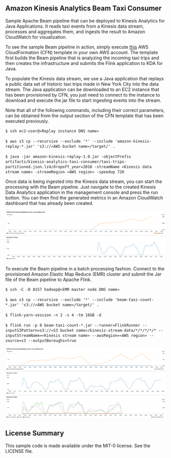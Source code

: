 ## Amazon Kinesis Analytics Beam Taxi Consumer

Sample Apache Beam pipeline that can be deployed to Kinesis Analytics for Java Applications. It reads taxi events from a Kinesis data stream, processes and aggregates them, and ingests the result to Amazon CloudWatch for visualization.

To see the sample Beam pipeline in action, simply execute [this](cdk/cdk.out/BeamTaxiCount-Complete.template.json) AWS CloudFormation (CFN) template in your own AWS account. The template first builds the Beam pipeline that is analyzing the incoming taxi trips and then creates the infrastructure and submits the Flink application to KDA for Java.

To populate the Kinesis data stream, we use a Java application that replays a public data set of historic taxi trips made in New York City into the data stream. The Java application can be downloaded to an EC2 instance that has been provisioned by CFN, you just need to connect to the instance to download and execute the jar file to start ingesting events into the stream.

Note that all of the following commands, including their correct parameters, can be obtained from the output section of the CFN template that has been executed previously.

```
$ ssh ec2-user@«Replay instance DNS name»

$ aws s3 cp --recursive --exclude '*' --include 'amazon-kinesis-replay-*.jar' 's3://«AWS bucket name»/target/' .

$ java -jar amazon-kinesis-replay-1.0.jar -objectPrefix artifacts/kinesis-analytics-taxi-consumer/taxi-trips-partitioned.json.lz4/dropoff_year=2018 -streamName «Kinesis data stream name» -streamRegion «AWS region» -speedup 720
```

Once data is being ingested into the Kinesis data stream, you can start the processing with the Beam pipeline. Just navigate to the created Kinesis Data Analytics application in the management console and press the 
run botton. You can then find the generated metrics in an Amazon CloudWatch dashboard that has already been created.


![CloudWatch Dashboard Screen Shot](misc/cloudwatch-dashboard-screenshot.png?raw=true)


To execute the Beam pipeline in a batch processing fashion. Connect to the provisioned Amazon Elastic Map Reduce (EMR) cluster and submit the Jar file of the Beam pipeline to Apache Flink.

```
$ ssh -C -D 8157 hadoop@«EMR master node DNS name»

$ aws s3 cp --recursive --exclude '*' --include 'beam-taxi-count-*.jar' 's3://«AWS bucket name»/target/' .

$ flink-yarn-session -n 2 -s 4 -tm 16GB -d

$ flink run -p 8 beam-taxi-count-*.jar --runner=FlinkRunner --inputS3Pattern=s3://«S3 bucket name»/kinesis-stream-data/*/*/*/*/* --inputStreamName=«Kinesis stream name» --awsRegion=«AWS region» --source=s3 --outputBoroughs=true
```

![CloudWatch Dashboard Screen Shot](misc/cloudwatch-dashboard-screenshot-boroughs.png?raw=true)

## License Summary

This sample code is made available under the MIT-0 license. See the LICENSE file.
